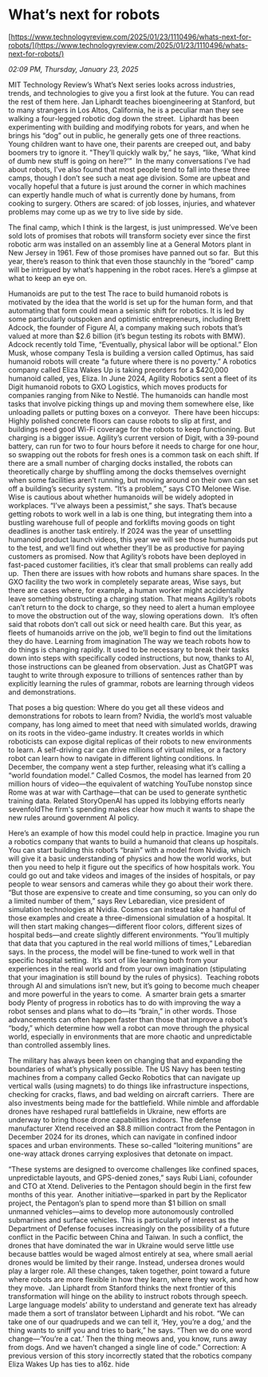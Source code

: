 # What’s next for robots

[https://www.technologyreview.com/2025/01/23/1110496/whats-next-for-robots/](https://www.technologyreview.com/2025/01/23/1110496/whats-next-for-robots/)

*02:09 PM, Thursday, January 23, 2025*

MIT Technology Review’s What’s Next series looks across industries, trends, and technologies to give you a first look at the future. You can read the rest of them here. Jan Liphardt teaches bioengineering at Stanford, but to many strangers in Los Altos, California, he is a peculiar man they see walking a four-legged robotic dog down the street.   Liphardt has been experimenting with building and modifying robots for years, and when he brings his “dog” out in public, he generally gets one of three reactions. Young children want to have one, their parents are creeped out, and baby boomers try to ignore it. "They’ll quickly walk by,” he says, “like, ‘What kind of dumb new stuff is going on here?’”  In the many conversations I’ve had about robots, I’ve also found that most people tend to fall into these three camps, though I don’t see such a neat age division. Some are upbeat and vocally hopeful that a future is just around the corner in which machines can expertly handle much of what is currently done by humans, from cooking to surgery. Others are scared: of job losses, injuries, and whatever problems may come up as we try to live side by side.

The final camp, which I think is the largest, is just unimpressed. We’ve been sold lots of promises that robots will transform society ever since the first robotic arm was installed on an assembly line at a General Motors plant in New Jersey in 1961. Few of those promises have panned out so far.  But this year, there’s reason to think that even those staunchly in the “bored” camp will be intrigued by what’s happening in the robot races. Here’s a glimpse at what to keep an eye on.

Humanoids are put to the test The race to build humanoid robots is motivated by the idea that the world is set up for the human form, and that automating that form could mean a seismic shift for robotics. It is led by some particularly outspoken and optimistic entrepreneurs, including Brett Adcock, the founder of Figure AI, a company making such robots that’s valued at more than $2.6 billion (it’s begun testing its robots with BMW). Adcock recently told Time, “Eventually, physical labor will be optional.” Elon Musk, whose company Tesla is building a version called Optimus, has said humanoid robots will create “a future where there is no poverty.” A robotics company called Eliza Wakes Up is taking preorders for a $420,000 humanoid called, yes, Eliza. In June 2024, Agility Robotics sent a fleet of its Digit humanoid robots to GXO Logistics, which moves products for companies ranging from Nike to Nestlé. The humanoids can handle most tasks that involve picking things up and moving them somewhere else, like unloading pallets or putting boxes on a conveyor.  There have been hiccups: Highly polished concrete floors can cause robots to slip at first, and buildings need good Wi-Fi coverage for the robots to keep functioning. But charging is a bigger issue. Agility’s current version of Digit, with a 39-pound battery, can run for two to four hours before it needs to charge for one hour, so swapping out the robots for fresh ones is a common task on each shift. If there are a small number of charging docks installed, the robots can theoretically charge by shuffling among the docks themselves overnight when some facilities aren’t running, but moving around on their own can set off a building’s security system. “It’s a problem,” says CTO Melonee Wise. Wise is cautious about whether humanoids will be widely adopted in workplaces. “I’ve always been a pessimist,” she says. That’s because getting robots to work well in a lab is one thing, but integrating them into a bustling warehouse full of people and forklifts moving goods on tight deadlines is another task entirely.  If 2024 was the year of unsettling humanoid product launch videos, this year we will see those humanoids put to the test, and we’ll find out whether they’ll be as productive for paying customers as promised. Now that Agility’s robots have been deployed in fast-paced customer facilities, it’s clear that small problems can really add up.  Then there are issues with how robots and humans share spaces. In the GXO facility the two work in completely separate areas, Wise says, but there are cases where, for example, a human worker might accidentally leave something obstructing a charging station. That means Agility’s robots can’t return to the dock to charge, so they need to alert a human employee to move the obstruction out of the way, slowing operations down.   It’s often said that robots don’t call out sick or need health care. But this year, as fleets of humanoids arrive on the job, we’ll begin to find out the limitations they do have. Learning from imagination The way we teach robots how to do things is changing rapidly. It used to be necessary to break their tasks down into steps with specifically coded instructions, but now, thanks to AI, those instructions can be gleaned from observation. Just as ChatGPT was taught to write through exposure to trillions of sentences rather than by explicitly learning the rules of grammar, robots are learning through videos and demonstrations.

That poses a big question: Where do you get all these videos and demonstrations for robots to learn from? Nvidia, the world’s most valuable company, has long aimed to meet that need with simulated worlds, drawing on its roots in the video-game industry. It creates worlds in which roboticists can expose digital replicas of their robots to new environments to learn. A self-driving car can drive millions of virtual miles, or a factory robot can learn how to navigate in different lighting conditions. In December, the company went a step further, releasing what it’s calling a “world foundation model.” Called Cosmos, the model has learned from 20 million hours of video—the equivalent of watching YouTube nonstop since Rome was at war with Carthage—that can be used to generate synthetic training data. Related StoryOpenAI has upped its lobbying efforts nearly sevenfoldThe firm's spending makes clear how much it wants to shape the new rules around government AI policy.

Here’s an example of how this model could help in practice. Imagine you run a robotics company that wants to build a humanoid that cleans up hospitals. You can start building this robot’s “brain” with a model from Nvidia, which will give it a basic understanding of physics and how the world works, but then you need to help it figure out the specifics of how hospitals work. You could go out and take videos and images of the insides of hospitals, or pay people to wear sensors and cameras while they go about their work there.  “But those are expensive to create and time consuming, so you can only do a limited number of them,” says Rev Lebaredian, vice president of simulation technologies at Nvidia. Cosmos can instead take a handful of those examples and create a three-dimensional simulation of a hospital. It will then start making changes—different floor colors, different sizes of hospital beds—and create slightly different environments. “You’ll multiply that data that you captured in the real world millions of times,” Lebaredian says. In the process, the model will be fine-tuned to work well in that specific hospital setting.  It’s sort of like learning both from your experiences in the real world and from your own imagination (stipulating that your imagination is still bound by the rules of physics).  Teaching robots through AI and simulations isn’t new, but it’s going to become much cheaper and more powerful in the years to come.  A smarter brain gets a smarter body Plenty of progress in robotics has to do with improving the way a robot senses and plans what to do—its “brain,” in other words. Those advancements can often happen faster than those that improve a robot’s “body,” which determine how well a robot can move through the physical world, especially in environments that are more chaotic and unpredictable than controlled assembly lines.

The military has always been keen on changing that and expanding the boundaries of what’s physically possible. The US Navy has been testing machines from a company called Gecko Robotics that can navigate up vertical walls (using magnets) to do things like infrastructure inspections, checking for cracks, flaws, and bad welding on aircraft carriers.  There are also investments being made for the battlefield. While nimble and affordable drones have reshaped rural battlefields in Ukraine, new efforts are underway to bring those drone capabilities indoors. The defense manufacturer Xtend received an $8.8 million contract from the Pentagon in December 2024 for its drones, which can navigate in confined indoor spaces and urban environments. These so-called “loitering munitions” are one-way attack drones carrying explosives that detonate on impact.

“These systems are designed to overcome challenges like confined spaces, unpredictable layouts, and GPS-denied zones,” says Rubi Liani, cofounder and CTO at Xtend. Deliveries to the Pentagon should begin in the first few months of this year.  Another initiative—sparked in part by the Replicator project, the Pentagon’s plan to spend more than $1 billion on small unmanned vehicles—aims to develop more autonomously controlled submarines and surface vehicles. This is particularly of interest as the Department of Defense focuses increasingly on the possibility of a future conflict in the Pacific between China and Taiwan. In such a conflict, the drones that have dominated the war in Ukraine would serve little use because battles would be waged almost entirely at sea, where small aerial drones would be limited by their range. Instead, undersea drones would play a larger role. All these changes, taken together, point toward a future where robots are more flexible in how they learn, where they work, and how they move.  Jan Liphardt from Stanford thinks the next frontier of this transformation will hinge on the ability to instruct robots through speech. Large language models’ ability to understand and generate text has already made them a sort of translator between Liphardt and his robot. “We can take one of our quadrupeds and we can tell it, ‘Hey, you’re a dog,’ and the thing wants to sniff you and tries to bark,” he says. “Then we do one word change—‘You’re a cat.’ Then the thing meows and, you know, runs away from dogs. And we haven’t changed a single line of code.” Correction: A previous version of this story incorrectly stated that the robotics company Eliza Wakes Up has ties to a16z.  hide

